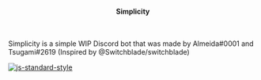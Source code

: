 <p align="center">
  <b>Simplicity</b><br>
  <br><br>
</p>
Simplicity is a simple WIP Discord bot that was made by Almeida#0001 and Tsugami#2619 (Inspired by @Switchblade/switchblade)

[![js-standard-style](https://img.shields.io/badge/code%20style-standard-brightgreen.svg)](http://standardjs.com)
